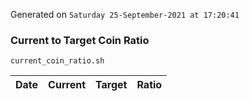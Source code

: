 Generated on `Saturday 25-September-2021 at 17:20:41`

### Current to Target Coin Ratio
`current_coin_ratio.sh`

Date|Current|Target|Ratio
---|---|---|---
